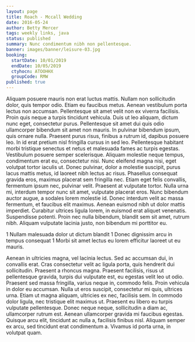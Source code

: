 ```yaml
---
layout: page
title: Roach - Mccall Wedding
date: 2016-05-24
author: Betty Mercer
tags: weekly links, java
status: published
summary: Nunc condimentum nibh non pellentesque.
banner: images/banner/leisure-03.jpg
booking:
  startDate: 10/01/2019
  endDate: 10/05/2019
  ctyhocn: ATOOHHX
  groupCode: RMW
published: true
---
```

Aliquam posuere mauris non erat luctus mattis. Nullam non sollicitudin dolor, quis tempor odio. Etiam eu faucibus metus. Aenean vestibulum porta lectus non accumsan. Pellentesque sit amet velit non ex viverra facilisis. Proin quis neque a turpis tincidunt vehicula. Duis ut leo aliquam, dictum nunc eget, consectetur purus. Pellentesque sit amet dui quis odio ullamcorper bibendum sit amet non mauris. In pulvinar bibendum ipsum, quis ornare nulla. Praesent purus risus, finibus a rutrum id, dapibus posuere leo. In id erat pretium nisl fringilla cursus in sed leo. Pellentesque habitant morbi tristique senectus et netus et malesuada fames ac turpis egestas. Vestibulum posuere semper scelerisque. Aliquam molestie neque tempus, condimentum erat eu, consectetur nisi.
Nunc eleifend magna nisi, eget volutpat tortor iaculis ut. Donec pulvinar, dolor a molestie suscipit, purus lacus mattis metus, id laoreet nibh lectus ac risus. Phasellus consequat gravida eros, maximus placerat sem fringilla nec. Etiam eget felis convallis, fermentum ipsum nec, pulvinar velit. Praesent at vulputate tortor. Nulla urna mi, interdum tempor nunc sit amet, vulputate placerat eros. Nunc bibendum auctor augue, a sodales lorem molestie id. Donec interdum velit ac massa fermentum, et faucibus elit maximus. Aenean euismod nibh ut dolor mattis imperdiet. Curabitur ultrices ligula lorem, in euismod erat aliquet venenatis. Suspendisse potenti. Proin nec nulla bibendum, blandit sem sit amet, rutrum nibh. Aliquam vulputate lacinia justo, non bibendum mi porttitor eu.

1 Nullam malesuada dolor ut dictum blandit
1 Donec dignissim arcu in tempus consequat
1 Morbi sit amet lectus eu lorem efficitur laoreet ut eu mauris.

Aenean in ultricies magna, vel lacinia lectus. Sed ac accumsan dui, in convallis erat. Cras consectetur velit ac ligula porta, quis hendrerit dui sollicitudin. Praesent a rhoncus magna. Praesent facilisis, risus ut pellentesque gravida, turpis dui vulputate est, eu egestas velit leo ut odio. Praesent sed massa fringilla, varius neque in, commodo felis. Proin vehicula in dolor eu accumsan. Nulla ut eros suscipit, consectetur mi quis, ultrices urna. Etiam ut magna aliquam, ultricies ex nec, facilisis sem. In commodo dolor ligula, nec tristique elit maximus ut. Praesent eu libero eu turpis vulputate pellentesque. Donec neque neque, sollicitudin a diam ac, ullamcorper rutrum est. Aenean ullamcorper gravida mi faucibus egestas. Quisque arcu elit, tincidunt ac nulla a, facilisis finibus nisl. Aliquam semper ex arcu, sed tincidunt erat condimentum a. Vivamus id porta urna, in volutpat quam.
